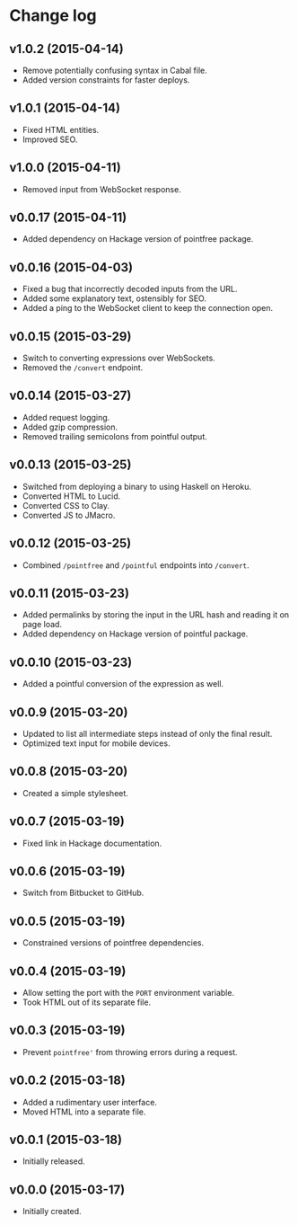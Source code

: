 # Change log

## v1.0.2 (2015-04-14)

-   Remove potentially confusing syntax in Cabal file.
-   Added version constraints for faster deploys.

## v1.0.1 (2015-04-14)

-   Fixed HTML entities.
-   Improved SEO.

## v1.0.0 (2015-04-11)

-   Removed input from WebSocket response.

## v0.0.17 (2015-04-11)

-   Added dependency on Hackage version of pointfree package.

## v0.0.16 (2015-04-03)

-   Fixed a bug that incorrectly decoded inputs from the URL.
-   Added some explanatory text, ostensibly for SEO.
-   Added a ping to the WebSocket client to keep the connection open.

## v0.0.15 (2015-03-29)

-   Switch to converting expressions over WebSockets.
-   Removed the `/convert` endpoint.

## v0.0.14 (2015-03-27)

-   Added request logging.
-   Added gzip compression.
-   Removed trailing semicolons from pointful output.

## v0.0.13 (2015-03-25)

-   Switched from deploying a binary to using Haskell on Heroku.
-   Converted HTML to Lucid.
-   Converted CSS to Clay.
-   Converted JS to JMacro.

## v0.0.12 (2015-03-25)

-   Combined `/pointfree` and `/pointful` endpoints into `/convert`.

## v0.0.11 (2015-03-23)

-   Added permalinks by storing the input in the URL hash and reading it on
    page load.
-   Added dependency on Hackage version of pointful package.

## v0.0.10 (2015-03-23)

-   Added a pointful conversion of the expression as well.

## v0.0.9 (2015-03-20)

-   Updated to list all intermediate steps instead of only the final result.
-   Optimized text input for mobile devices.

## v0.0.8 (2015-03-20)

-   Created a simple stylesheet.

## v0.0.7 (2015-03-19)

-   Fixed link in Hackage documentation.

## v0.0.6 (2015-03-19)

-   Switch from Bitbucket to GitHub.

## v0.0.5 (2015-03-19)

-   Constrained versions of pointfree dependencies.

## v0.0.4 (2015-03-19)

-   Allow setting the port with the `PORT` environment variable.
-   Took HTML out of its separate file.

## v0.0.3 (2015-03-19)

-   Prevent `pointfree'` from throwing errors during a request.

## v0.0.2 (2015-03-18)

-   Added a rudimentary user interface.
-   Moved HTML into a separate file.

## v0.0.1 (2015-03-18)

-   Initially released.

## v0.0.0 (2015-03-17)

-   Initially created.
